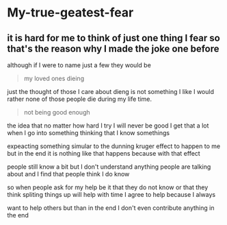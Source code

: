 # My-true-geatest-fear
## it is hard for me to think of just one thing I fear so that's the reason why I made the joke one before

although if I were to name just a few they would be 

> my loved ones dieing

just the thought of those I care about dieng is not something I like I would rather none of those people die during my life time.

> not being good enough

the idea that no matter how hard I try I will never be good I get that a lot when I go into something thinking that I know somethings 

expeacting something simular to the dunning kruger effect to happen to me but in the end it is nothing like that happens because with that effect

people still know a bit but I don't understand anything people are talking about and I find that people think I do know

so when people ask for my help be it that they do not know or that they think spliting things up will help with time I agree to help because I always

want to help others but than in the end I don't even contribute anything in the end

